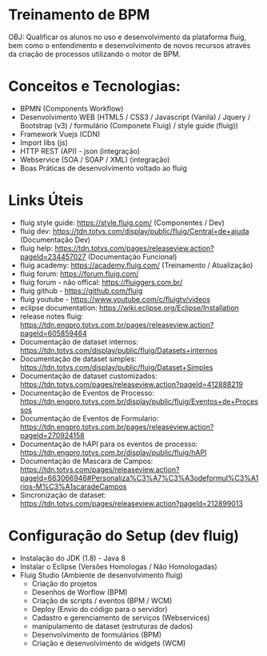 # Treinamento de BPM 

OBJ: Qualificar os alunos no uso e desenvolvimento da plataforma fluig, bem como o entendimento e desenvolvimento de novos recursos através da 
criação de processos utilizando o motor de BPM.


# Conceitos e Tecnologias: 

* BPMN (Components Workflow)
* Desenvolvimento WEB (HTML5 / CSS3 / Javascript (Vanila) / Jquery / Bootstrap (v3) / formulário (Componete Fluig) / style guide (fluig))
* Framework Vuejs (CDN)
* Import libs (js)
* HTTP REST (API) - json (integração)
* Webservice (SOA / SOAP / XML) (integração)
* Boas Práticas de desenvolvimento voltado ao fluig 

# Links Úteis

* fluig style guide: https://style.fluig.com/ (Componentes / Dev)
* fluig dev: https://tdn.totvs.com/display/public/fluig/Central+de+ajuda (Documentação Dev)
* fluig help: https://tdn.totvs.com/pages/releaseview.action?pageId=234457027 (Documentação Funcional)
* fluig academy: https://academy.fluig.com/ (Treinamento / Atualização)
* fluig forum: https://forum.fluig.com/
* fluig forum - não offical: https://fluiggers.com.br/
* fluig github - https://github.com/fluig
* fluig youtube - https://www.youtube.com/c/fluigtv/videos
* eclipse documentation: https://wiki.eclipse.org/Eclipse/Installation
* release notes fluig: https://tdn.engpro.totvs.com.br/pages/releaseview.action?pageId=605859464
* Documentação de dataset internos: https://tdn.totvs.com/display/public/fluig/Datasets+internos
* Documentação de dataset simples: https://tdn.totvs.com/display/public/fluig/Dataset+Simples
* Documentação de dataset customizados: https://tdn.totvs.com/pages/releaseview.action?pageId=412888219
* Documentação de Eventos de Processo: https://tdn.engpro.totvs.com.br/display/public/fluig/Eventos+de+Processos
* Documentação de Eventos de Formulario: https://tdn.engpro.totvs.com.br/pages/releaseview.action?pageId=270924158
* Documentação de hAPI para os eventos de processo: https://tdn.engpro.totvs.com.br/display/public/fluig/hAPI
* Documentação de Mascara de Campos: https://tdn.totvs.com/pages/releaseview.action?pageId=663066946#Personaliza%C3%A7%C3%A3odeformul%C3%A1rios-M%C3%A1scaradeCampos
* Sincronização de dataset: https://tdn.totvs.com/pages/releaseview.action?pageId=212899013
 

# Configuração do Setup (dev fluig)

* Instalação do JDK (1.8) - Java 8
* Instalar o Eclipse (Versões Homologas / Não Homologadas)
* Fluig Studio (Ambiente de desenvolvimento fluig)
  * Criação do projetos 
  * Desenhos de Worflow (BPM)
  * Criação de scripts / eventos (BPM / WCM) 
  * Deploy (Envio do código para o servidor)
  * Cadastro e gerenciamento de serviços (Webservices)
  * manipulamento de dataset (estruturas de dados)
  * Desenvolvimento de formulários (BPM)
  * Criação e desenvolvimento de widgets (WCM)
